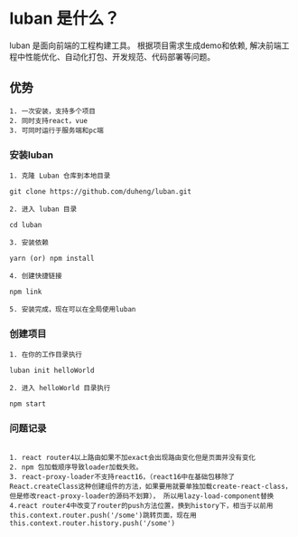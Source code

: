 # luban 是什么？

luban 是面向前端的工程构建工具。 根据项目需求生成demo和依赖,  解决前端工程中性能优化、自动化打包、开发规范、代码部署等问题。

## 优势

  ```
  1. 一次安装，支持多个项目
  2. 同时支持react，vue
  3. 可同时运行于服务端和pc端
  ```

### 安装luban

  ```
  1. 克隆 Luban 仓库到本地目录

  git clone https://github.com/duheng/luban.git

  2. 进入 luban 目录

  cd luban

  3. 安装依赖

  yarn (or) npm install

  4. 创建快捷链接

  npm link

  5. 安装完成，现在可以在全局使用luban
  ```
### 创建项目
```
1. 在你的工作目录执行

luban init helloWorld

2. 进入 helloWorld 目录执行

npm start

```

### 问题记录

```

1. react router4以上路由如果不加exact会出现路由变化但是页面并没有变化
2. npm 包加载顺序导致loader加载失败。
3. react-proxy-loader不支持react16，（react16中在基础包移除了React.createClass这种创建组件的方法，如果要用就要单独加载create-react-class，但是修改react-proxy-loader的源码不划算）， 所以用lazy-load-component替换
4.react router4中改变了router的push方法位置，换到history下，相当于以前用this.context.router.push('/some')跳转页面，现在用this.context.router.history.push('/some')


```
